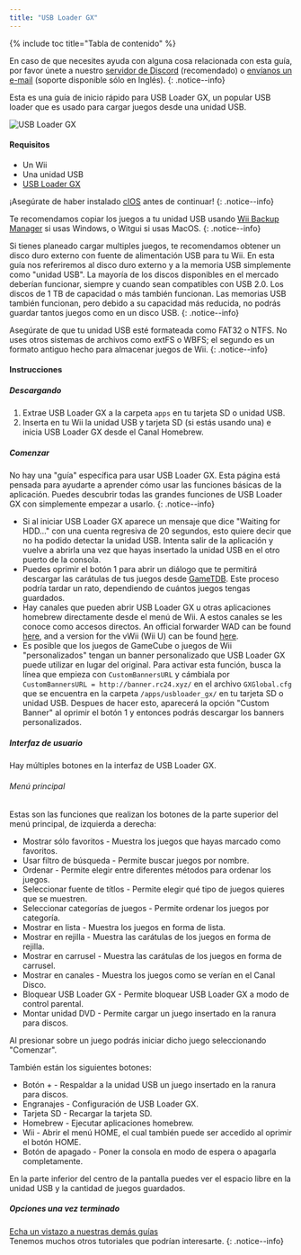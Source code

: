 ```yaml
---
title: "USB Loader GX"
---
```


{% include toc title="Tabla de contenido" %}

En caso de que necesites ayuda con alguna cosa relacionada con esta guía, por favor únete a nuestro [servidor de Discord](https://discord.gg/b4Y7jfD) (recomendado) o [envíanos un e-mail](mailto:support@riiconnect24.net) (soporte disponible sólo en Inglés).
{: .notice--info}

Esta es una guía de inicio rápido para USB Loader GX, un popular USB loader que es usado para cargar juegos desde una unidad USB.

![USB Loader GX](/images/usbloadergx.png)

#### Requisitos

* Un Wii
* Una unidad USB
* [USB Loader GX](https://sourceforge.net/projects/usbloadergx/files/latest/download)

¡Asegúrate de haber instalado [cIOS](/cios) antes de continuar!
{: .notice--info}

Te recomendamos copiar los juegos a tu unidad USB usando [Wii Backup Manager](/wiibackupmanager) si usas Windows, o Witgui si usas MacOS.
{: .notice--info}

Si tienes planeado cargar multiples juegos, te recomendamos obtener un disco duro externo con fuente de alimentación USB para tu Wii. En esta guía nos referiremos al disco duro externo y a la memoria USB simplemente como "unidad USB". La mayoría de los discos disponibles en el mercado deberían funcionar, siempre y cuando sean compatibles con USB 2.0. Los discos de 1 TB de capacidad o más también funcionan. Las memorias USB también funcionan, pero debido a su capacidad más reducida, no podrás guardar tantos juegos como en un disco USB.
{: .notice--info}

Asegúrate de que tu unidad USB esté formateada como FAT32 o NTFS. No uses otros sistemas de archivos como extFS o WBFS; el segundo es un formato antiguo hecho para almacenar juegos de Wii.
{: .notice--info}

#### Instrucciones

##### Descargando

1. Extrae USB Loader GX a la carpeta `apps` en tu tarjeta SD o unidad USB.
2. Inserta en tu Wii la unidad USB y tarjeta SD (si estás usando una) e inicia  USB Loader GX desde el Canal Homebrew.

##### Comenzar

No hay una "guía" específica para usar USB Loader GX. Esta página está pensada para ayudarte a aprender cómo usar las funciones básicas de la aplicación. Puedes descubrir todas las grandes funciones de USB Loader GX con simplemente empezar a usarlo.
{: .notice--info}

* Si al iniciar USB Loader GX aparece un mensaje que dice "Waiting for HDD..." con una cuenta regresiva de 20 segundos, esto quiere decir que no ha podido detectar la unidad USB. Intenta salir de la aplicación y vuelve a abrirla una vez que hayas insertado la unidad USB en el otro puerto de la consola.
* Puedes oprimir el botón 1 para abrir un diálogo que te permitirá descargar las carátulas de tus juegos desde [GameTDB](https://gametdb.com/). Este proceso podría tardar un rato, dependiendo de cuántos juegos tengas guardados.
* Hay canales que pueden abrir USB Loader GX u otras aplicaciones homebrew directamente desde el menú de Wii. A estos canales se les conoce como accesos directos. An official forwarder WAD can be found [here](https://sourceforge.net/projects/usbloadergx/files/Releases/Forwarders/USB%20Loader%20GX-UNEO_Forwarder_5_1_AHBPROT.wad), and a version for the vWii (Wii U) can be found [here](https://sourceforge.net/projects/usbloadergx/files/Releases/Forwarders/USB%20Loader%20GX-UNEO_Forwarder_5_1_AHBPROT_vWii%20%28Fix%29.wad).
* Es posible que los juegos de GameCube o juegos de Wii "personalizados" tengan un banner personalizado que USB Loader GX puede utilizar en lugar del original. Para activar esta función, busca la línea que empieza con `CustomBannersURL` y cámbiala por `CustomBannersURL = http://banner.rc24.xyz/` en el archivo `GXGlobal.cfg` que se encuentra en la carpeta `/apps/usbloader_gx/` en tu tarjeta SD o unidad USB. Despues de hacer esto, aparecerá la opción "Custom Banner" al oprimir el botón 1 y entonces podrás descargar los banners personalizados.

##### Interfaz de usuario

Hay múltiples botones en la interfaz de USB Loader GX.

###### Menú principal

Estas son las funciones que realizan los botones de la parte superior del menú principal, de izquierda a derecha:

* Mostrar sólo favoritos - Muestra los juegos que hayas marcado como favoritos.
* Usar filtro de búsqueda - Permite buscar juegos por nombre.
* Ordenar - Permite elegir entre diferentes métodos para ordenar los juegos.
* Seleccionar fuente de títlos - Permite elegir qué tipo de juegos quieres que se muestren.
* Seleccionar categorías de juegos - Permite ordenar los juegos por categoría.
* Mostrar en lista - Muestra los juegos en forma de lista.
* Mostrar en rejilla - Muestra las carátulas de los juegos en forma de rejilla.
* Mostrar en carrusel - Muestra las carátulas de los juegos en forma de carrusel.
* Mostrar en canales - Muestra los juegos como se verían en el Canal Disco.
* Bloquear USB Loader GX - Permite bloquear USB Loader GX a modo de control parental.
* Montar unidad DVD - Permite cargar un juego insertado en la ranura para discos.

Al presionar sobre un juego podrás iniciar dicho juego seleccionando "Comenzar".

También están los siguientes botones:

* Botón + - Respaldar a la unidad USB un juego insertado en la ranura para discos.
* Engranajes - Configuración de USB Loader GX.
* Tarjeta SD - Recargar la tarjeta SD.
* Homebrew - Ejecutar aplicaciones homebrew.
* Wii - Abrir el menú HOME, el cual también puede ser accedido al oprimir el botón HOME.
* Botón de apagado - Poner la consola en modo de espera o apagarla completamente.

En la parte inferior del centro de la pantalla puedes ver el espacio libre en la unidad USB y la cantidad de juegos guardados.

##### Opciones una vez terminado

[Echa un vistazo a nuestras demás guías](site-navigation)<br> Tenemos muchos otros tutoriales que podrían interesarte.
{: .notice--info}
